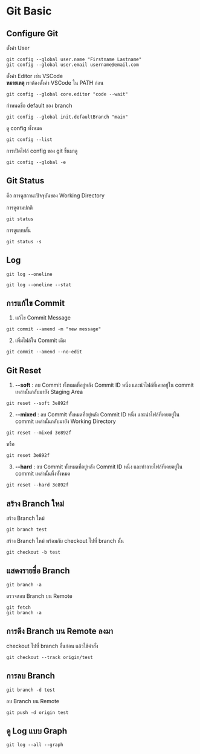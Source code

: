 # Git Basic

## Configure Git

ตั้งค่า User

```shell
git config --global user.name "Firstname Lastname"
git config --global user.email username@email.com
```

ตั้งค่า Editor เช่น VSCode <br>
__หมายเหตุ__ เราต้องตั้งค่า VSCode ใน PATH ก่อน

```shell
git config --global core.editor "code --wait"
```

กำหนดชื่อ default ของ branch

```shell
git config --global init.defaultBranch "main"
```

ดู config ทั้งหมด

```shell
git config --list
```

การเปิดไฟล์ config ของ git ขึ้นมาดู

```shell
git config --global -e
```

## Git Status

คือ การดูสถานะปัจจุบันของ Working Directory

การดูตามปกติ

```shell
git status
```

การดูแบบสั้น

```shell
git status -s
```

## Log

```shell
git log --oneline
```

```shell
git log --oneline --stat
```

## การแก้ไข Commit

1. แก้ไข Commit Message

```shell
git commit --amend -m "new message"
```

2. เพิ่มไฟล์ใน Commit เดิม

```shell
git commit --amend --no-edit
```

## Git Reset

1. __--soft__ : ลบ Commit ทั้งหมดที่อยู่หลัง Commit ID หนึ่ง และนำไฟล์ที่เคยอยู่ใน commit เหล่านั้นกลับมายัง Staging Area

```shell
git reset --soft 3e892f
```

2. __--mixed__ : ลบ Commit ทั้งหมดที่อยู่หลัง Commit ID หนึ่ง และนำไฟล์ที่เคยอยู่ใน commit เหล่านั้นกลับมายัง Working
   Directory

```shell
git reset --mixed 3e892f
```

หรือ

```shell
git reset 3e892f
```

3. __--hard__ : ลบ Commit ทั้งหมดที่อยู่หลัง Commit ID หนึ่ง และทำลายไฟล์ที่เคยอยู่ใน commit เหล่านั้นทิ้งทั้งหมด

```shell
git reset --hard 3e892f
```

## สร้าง Branch ใหม่

สร้าง Branch ใหม่

```shell
git branch test
```

สร้าง Branch ใหม่ พร้อมกับ checkout ไปที่ branch นั้น

```shell
git checkout -b test
```

## แสดงรายชื่อ Branch

```shell
git branch -a
```

ตรวจสอบ Branch บน Remote

```shell
git fetch
git branch -a
```

## การดึง Branch บน Remote ลงมา

checkout ไปที่ branch อื่นก่อน แล้วใช้คำสั่ง

```shell
git checkout --track origin/test
```

## การลบ Branch

```shell
git branch -d test
```

ลบ Branch บน Remote

```shell
git push -d origin test
```

## ดู Log แบบ Graph

```shell
git log --all --graph
```